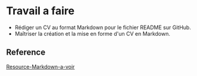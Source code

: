 # Travail a faire

- Rédiger un CV au format Markdown pour le fichier README sur GitHub.
- Maîtriser la création et la mise en forme d'un CV en Markdown.

## Reference 

[Resource-Markdown-a-voir](https://docs.github.com/fr/get-started/writing-on-github/getting-started-with-writing-and-formatting-on-github/basic-writing-and-formatting-syntax)